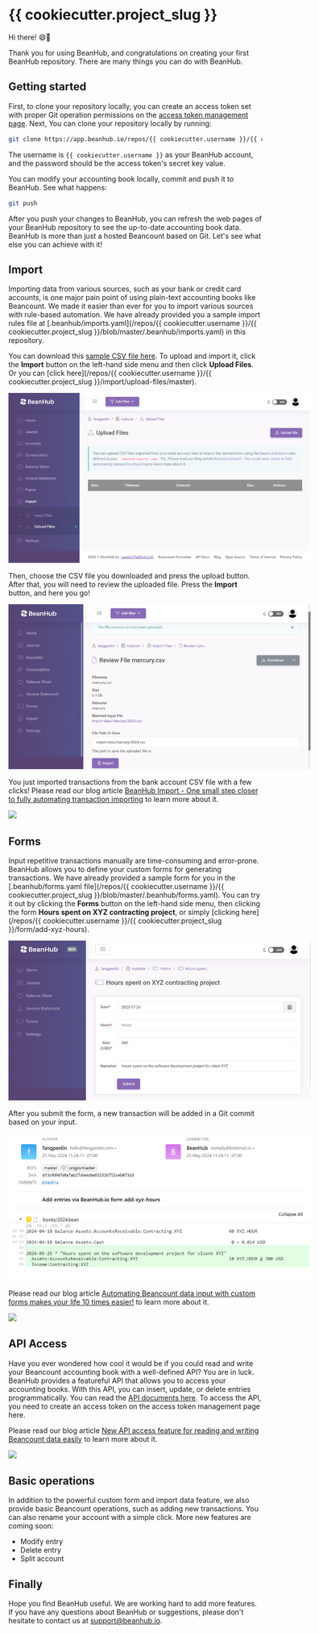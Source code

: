# {{ cookiecutter.project_slug }}

Hi there! 😄👋

Thank you for using BeanHub, and congratulations on creating your first BeanHub repository.
There are many things you can do with BeanHub.

## Getting started

First, to clone your repository locally, you can create an access token set with proper Git operation permissions on the [access token management page](https://app.beanhub.io/access-tokens).
Next, You can clone your repository locally by running:

```bash
git clone https://app.beanhub.io/repos/{{ cookiecutter.username }}/{{ cookiecutter.project_slug }}.git
```

The username is `{{ cookiecutter.username }}` as your BeanHub account, and the password should be the access token's secret key value.

You can modify your accounting book locally, commit and push it to BeanHub. See what happens:

```bash
git push
```

After you push your changes to BeanHub, you can refresh the web pages of your BeanHub repository to see the up-to-date accounting book data.
BeanHub is more than just a hosted Beancount based on Git.
Let's see what else you can achieve with it!

## Import

Importing data from various sources, such as your bank or credit card accounts, is one major pain point of using plain-text accounting books like Beancount.
We made it easier than ever for you to import various sources with rule-based automation.
We have already provided you a sample import rules file at [.beanhub/imports.yaml](/repos/{{ cookiecutter.username }}/{{ cookiecutter.project_slug }}/blob/master/.beanhub/imports.yaml) in this repository.

You can download this [sample CSV file here](https://github.com/LaunchPlatform/beanhub-beancount-cookiecutter/blob/fec70afb34de161f9807442c89a523f626bd2f0a/assets/beanhub-import-sample.csv).
To upload and import it, click the **Import** button on the left-hand side menu and then click **Upload Files**.
Or you can [click here](/repos/{{ cookiecutter.username }}/{{ cookiecutter.project_slug }}/import/upload-files/master).

<img src="https://github.com/LaunchPlatform/beanhub-beancount-cookiecutter/blob/0dd754e737deb6db6a6e32fd89e7cd986319a4cc/assets/upload-files-screenshot.png?raw=true" style="max-width: 600px">

Then, choose the CSV file you downloaded and press the upload button.
After that, you will need to review the uploaded file.
Press the **Import** button, and here you go!

<img src="https://github.com/LaunchPlatform/beanhub-beancount-cookiecutter/blob/0dd754e737deb6db6a6e32fd89e7cd986319a4cc/assets/upload-file-review-screenshot.png?raw=true" style="max-width: 600px">

You just imported transactions from the bank account CSV file with a few clicks!
Please read our blog article [BeanHub Import - One small step closer to fully automating transaction importing](https://beanhub.io/blog/2024/05/27/introduction-of-beanhub-import/) to learn more about it.

<a href="https://beanhub.io/blog/2024/05/27/introduction-of-beanhub-import/">
    <img src="https://beanhub.io/blog/2024/05/27/introduction-of-beanhub-import/cover.png" style="max-width: 600px">
</a>

## Forms

Input repetitive transactions manually are time-consuming and error-prone.
BeanHub allows you to define your custom forms for generating transactions.
We have already provided a sample form for you in the [.beanhub/forms.yaml file](/repos/{{ cookiecutter.username }}/{{ cookiecutter.project_slug }}/blob/master/.beanhub/forms.yaml).
You can try it out by clicking the **Forms** button on the left-hand side menu, then clicking the form **Hours spent on XYZ contracting project**, or simply [clicking here](/repos/{{ cookiecutter.username }}/{{ cookiecutter.project_slug }}/form/add-xyz-hours).

<img src="https://github.com/LaunchPlatform/beanhub-beancount-cookiecutter/blob/0dd754e737deb6db6a6e32fd89e7cd986319a4cc/assets/beanhub-form-screenshot.png?raw=true" style="max-width: 600px">

After you submit the form, a new transaction will be added in a Git commit based on your input.

<img src="https://github.com/LaunchPlatform/beanhub-beancount-cookiecutter/blob/0dd754e737deb6db6a6e32fd89e7cd986319a4cc/assets/beanhub-form-git-diff.png?raw=true" style="max-width: 600px">

Please read our blog article [Automating Beancount data input with custom forms makes your life 10 times easier!](https://beanhub.io/blog/2023/07/31/automating-beancount-data-input-with-beanhub-custom-forms/) to learn more about it.

<a href="https://beanhub.io/blog/2023/07/31/automating-beancount-data-input-with-beanhub-custom-forms/">
    <img src="http://beanhub.io/blog/2023/07/31/automating-beancount-data-input-with-beanhub-custom-forms/cover.png" style="max-width: 600px">
</a>


## API Access

Have you ever wondered how cool it would be if you could read and write your Beancount accounting book with a well-defined API?
You are in luck.
BeanHub provides a featureful API that allows you to access your accounting books.
With this API, you can insert, update, or delete entries programmatically.
You can read the [API documents here](https://api.beanhub.io/redoc).
To access the API, you need to create an access token on the access token management page here.

Please read our blog article [New API access feature for reading and writing Beancount data easily](https://beanhub.io/blog/2023/08/28/announcement-of-the-new-api-feature/) to learn more about it.

<a href="https://beanhub.io/blog/2023/08/28/announcement-of-the-new-api-feature/">
    <img src="https://beanhub.io/blog/2023/08/28/announcement-of-the-new-api-feature/cover.png" style="max-width: 600px">
</a>

## Basic operations

In addition to the powerful custom form and import data feature, we also provide basic Beancount operations, such as adding new transactions.
You can also rename your account with a simple click.
More new features are coming soon:

- Modify entry
- Delete entry
- Split account

## Finally

Hope you find BeanHub useful.
We are working hard to add more features.
If you have any questions about BeanHub or suggestions, please don't hesitate to contact us at [support@beanhub.io](mailto:support@beanhub.io).
